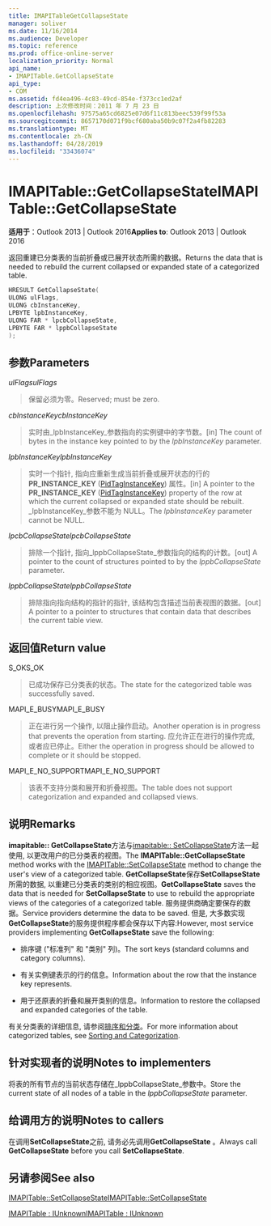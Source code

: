 ```yaml
---
title: IMAPITableGetCollapseState
manager: soliver
ms.date: 11/16/2014
ms.audience: Developer
ms.topic: reference
ms.prod: office-online-server
localization_priority: Normal
api_name:
- IMAPITable.GetCollapseState
api_type:
- COM
ms.assetid: fd4ea496-4c83-49cd-854e-f373cc1ed2af
description: 上次修改时间：2011 年 7 月 23 日
ms.openlocfilehash: 97575a65cd6825e07d6f11c813beec539f99f53a
ms.sourcegitcommit: 8657170d071f9bcf680aba50b9c07f2a4fb82283
ms.translationtype: MT
ms.contentlocale: zh-CN
ms.lasthandoff: 04/28/2019
ms.locfileid: "33436074"
---
```

# <a name="imapitablegetcollapsestate"></a><span data-ttu-id="754fe-103">IMAPITable::GetCollapseState</span><span class="sxs-lookup"><span data-stu-id="754fe-103">IMAPITable::GetCollapseState</span></span>

  
  
<span data-ttu-id="754fe-104">**适用于**：Outlook 2013 | Outlook 2016</span><span class="sxs-lookup"><span data-stu-id="754fe-104">**Applies to**: Outlook 2013 | Outlook 2016</span></span> 
  
<span data-ttu-id="754fe-105">返回重建已分类表的当前折叠或已展开状态所需的数据。</span><span class="sxs-lookup"><span data-stu-id="754fe-105">Returns the data that is needed to rebuild the current collapsed or expanded state of a categorized table.</span></span>
  
```cpp
HRESULT GetCollapseState(
ULONG ulFlags,
ULONG cbInstanceKey,
LPBYTE lpbInstanceKey,
ULONG FAR * lpcbCollapseState,
LPBYTE FAR * lppbCollapseState
);
```

## <a name="parameters"></a><span data-ttu-id="754fe-106">参数</span><span class="sxs-lookup"><span data-stu-id="754fe-106">Parameters</span></span>

 <span data-ttu-id="754fe-107">_ulFlags_</span><span class="sxs-lookup"><span data-stu-id="754fe-107">_ulFlags_</span></span>
  
> <span data-ttu-id="754fe-108">保留必须为零。</span><span class="sxs-lookup"><span data-stu-id="754fe-108">Reserved; must be zero.</span></span>
    
 <span data-ttu-id="754fe-109">_cbInstanceKey_</span><span class="sxs-lookup"><span data-stu-id="754fe-109">_cbInstanceKey_</span></span>
  
> <span data-ttu-id="754fe-110">实时由_lpbInstanceKey_参数指向的实例键中的字节数。</span><span class="sxs-lookup"><span data-stu-id="754fe-110">[in] The count of bytes in the instance key pointed to by the  _lpbInstanceKey_ parameter.</span></span> 
    
 <span data-ttu-id="754fe-111">_lpbInstanceKey_</span><span class="sxs-lookup"><span data-stu-id="754fe-111">_lpbInstanceKey_</span></span>
  
> <span data-ttu-id="754fe-112">实时一个指针, 指向应重新生成当前折叠或展开状态的行的**PR_INSTANCE_KEY** ([PidTagInstanceKey](pidtaginstancekey-canonical-property.md)) 属性。</span><span class="sxs-lookup"><span data-stu-id="754fe-112">[in] A pointer to the **PR_INSTANCE_KEY** ([PidTagInstanceKey](pidtaginstancekey-canonical-property.md)) property of the row at which the current collapsed or expanded state should be rebuilt.</span></span> <span data-ttu-id="754fe-113">_lpbInstanceKey_参数不能为 NULL。</span><span class="sxs-lookup"><span data-stu-id="754fe-113">The  _lpbInstanceKey_ parameter cannot be NULL.</span></span> 
    
 <span data-ttu-id="754fe-114">_lpcbCollapseState_</span><span class="sxs-lookup"><span data-stu-id="754fe-114">_lpcbCollapseState_</span></span>
  
> <span data-ttu-id="754fe-115">排除一个指针, 指向_lppbCollapseState_参数指向的结构的计数。</span><span class="sxs-lookup"><span data-stu-id="754fe-115">[out] A pointer to the count of structures pointed to by the  _lppbCollapseState_ parameter.</span></span> 
    
 <span data-ttu-id="754fe-116">_lppbCollapseState_</span><span class="sxs-lookup"><span data-stu-id="754fe-116">_lppbCollapseState_</span></span>
  
> <span data-ttu-id="754fe-117">排除指向指向结构的指针的指针, 该结构包含描述当前表视图的数据。</span><span class="sxs-lookup"><span data-stu-id="754fe-117">[out] A pointer to a pointer to structures that contain data that describes the current table view.</span></span>
    
## <a name="return-value"></a><span data-ttu-id="754fe-118">返回值</span><span class="sxs-lookup"><span data-stu-id="754fe-118">Return value</span></span>

<span data-ttu-id="754fe-119">S_OK</span><span class="sxs-lookup"><span data-stu-id="754fe-119">S_OK</span></span> 
  
> <span data-ttu-id="754fe-120">已成功保存已分类表的状态。</span><span class="sxs-lookup"><span data-stu-id="754fe-120">The state for the categorized table was successfully saved.</span></span>
    
<span data-ttu-id="754fe-121">MAPI_E_BUSY</span><span class="sxs-lookup"><span data-stu-id="754fe-121">MAPI_E_BUSY</span></span> 
  
> <span data-ttu-id="754fe-122">正在进行另一个操作, 以阻止操作启动。</span><span class="sxs-lookup"><span data-stu-id="754fe-122">Another operation is in progress that prevents the operation from starting.</span></span> <span data-ttu-id="754fe-123">应允许正在进行的操作完成, 或者应已停止。</span><span class="sxs-lookup"><span data-stu-id="754fe-123">Either the operation in progress should be allowed to complete or it should be stopped.</span></span>
    
<span data-ttu-id="754fe-124">MAPI_E_NO_SUPPORT</span><span class="sxs-lookup"><span data-stu-id="754fe-124">MAPI_E_NO_SUPPORT</span></span> 
  
> <span data-ttu-id="754fe-125">该表不支持分类和展开和折叠视图。</span><span class="sxs-lookup"><span data-stu-id="754fe-125">The table does not support categorization and expanded and collapsed views.</span></span>
    
## <a name="remarks"></a><span data-ttu-id="754fe-126">说明</span><span class="sxs-lookup"><span data-stu-id="754fe-126">Remarks</span></span>

<span data-ttu-id="754fe-127">**imapitable:: GetCollapseState**方法与[imapitable:: SetCollapseState](imapitable-setcollapsestate.md)方法一起使用, 以更改用户的已分类表的视图。</span><span class="sxs-lookup"><span data-stu-id="754fe-127">The **IMAPITable::GetCollapseState** method works with the [IMAPITable::SetCollapseState](imapitable-setcollapsestate.md) method to change the user's view of a categorized table.</span></span> <span data-ttu-id="754fe-128">**GetCollapseState**保存**SetCollapseState**所需的数据, 以重建已分类表的类别的相应视图。</span><span class="sxs-lookup"><span data-stu-id="754fe-128">**GetCollapseState** saves the data that is needed for **SetCollapseState** to use to rebuild the appropriate views of the categories of a categorized table.</span></span> <span data-ttu-id="754fe-129">服务提供商确定要保存的数据。</span><span class="sxs-lookup"><span data-stu-id="754fe-129">Service providers determine the data to be saved.</span></span> <span data-ttu-id="754fe-130">但是, 大多数实现**GetCollapseState**的服务提供程序都会保存以下内容:</span><span class="sxs-lookup"><span data-stu-id="754fe-130">However, most service providers implementing **GetCollapseState** save the following:</span></span> 
  
- <span data-ttu-id="754fe-131">排序键 ("标准列" 和 "类别" 列)。</span><span class="sxs-lookup"><span data-stu-id="754fe-131">The sort keys (standard columns and category columns).</span></span>
    
- <span data-ttu-id="754fe-132">有关实例键表示的行的信息。</span><span class="sxs-lookup"><span data-stu-id="754fe-132">Information about the row that the instance key represents.</span></span>
    
- <span data-ttu-id="754fe-133">用于还原表的折叠和展开类别的信息。</span><span class="sxs-lookup"><span data-stu-id="754fe-133">Information to restore the collapsed and expanded categories of the table.</span></span>
    
<span data-ttu-id="754fe-134">有关分类表的详细信息, 请参阅[排序和分类](sorting-and-categorization.md)。</span><span class="sxs-lookup"><span data-stu-id="754fe-134">For more information about categorized tables, see [Sorting and Categorization](sorting-and-categorization.md).</span></span>
  
## <a name="notes-to-implementers"></a><span data-ttu-id="754fe-135">针对实现者的说明</span><span class="sxs-lookup"><span data-stu-id="754fe-135">Notes to implementers</span></span>

<span data-ttu-id="754fe-136">将表的所有节点的当前状态存储在_lppbCollapseState_参数中。</span><span class="sxs-lookup"><span data-stu-id="754fe-136">Store the current state of all nodes of a table in the  _lppbCollapseState_ parameter.</span></span> 
  
## <a name="notes-to-callers"></a><span data-ttu-id="754fe-137">给调用方的说明</span><span class="sxs-lookup"><span data-stu-id="754fe-137">Notes to callers</span></span>

<span data-ttu-id="754fe-138">在调用**SetCollapseState**之前, 请务必先调用**GetCollapseState** 。</span><span class="sxs-lookup"><span data-stu-id="754fe-138">Always call **GetCollapseState** before you call **SetCollapseState**.</span></span> 
  
## <a name="see-also"></a><span data-ttu-id="754fe-139">另请参阅</span><span class="sxs-lookup"><span data-stu-id="754fe-139">See also</span></span>



[<span data-ttu-id="754fe-140">IMAPITable::SetCollapseState</span><span class="sxs-lookup"><span data-stu-id="754fe-140">IMAPITable::SetCollapseState</span></span>](imapitable-setcollapsestate.md)
  
[<span data-ttu-id="754fe-141">IMAPITable : IUnknown</span><span class="sxs-lookup"><span data-stu-id="754fe-141">IMAPITable : IUnknown</span></span>](imapitableiunknown.md)

